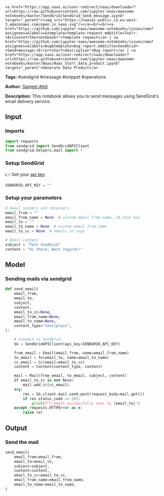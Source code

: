     <a href="https://app.naas.ai/user-redirect/naas/downloader?url=https://raw.githubusercontent.com/jupyter-naas/awesome-notebooks/master/SendGrid/SendGrid_Send_message.ipynb" target="_parent"><img src="https://naasai-public.s3.eu-west-3.amazonaws.com/open_in_naas.svg"/></a><br><br><a href="https://github.com/jupyter-naas/awesome-notebooks/issues/new?assignees=&labels=&template=template-request.md&title=Tool+-+Action+of+the+notebook+">Template request</a> | <a href="https://github.com/jupyter-naas/awesome-notebooks/issues/new?assignees=&labels=bug&template=bug_report.md&title=SendGrid+-+Send+message:+Error+short+description">Bug report</a> | <a href="https://app.naas.ai/user-redirect/naas/downloader?url=https://raw.githubusercontent.com/jupyter-naas/awesome-notebooks/master/Naas/Naas_Start_data_product.ipynb" target="_parent">Generate Data Product</a>

**Tags:** #sendgrid #message #snippet #operations

**Author:** [Sanjeet Attili](https://linkedin.com/in/sanjeet-attili-760bab190/)

**Description:** This notebook allows you to send messages using SendGrid's email delivery service.

## Input

### Imports


```python
import requests
from sendgrid import SendGridAPIClient
from sendgrid.helpers.mail import *
```

### Setup SendGrid
👉 Get your [api key](https://app.sendgrid.com/settings/api_keys)


```python
SENDGRID_API_KEY = ""
```

### Setup your parameters


```python
# Email senders and receivers
email_from = ""
email_from_name = None  # custom email from name, 24 char max
email_to = ""
email_to_name = None  # custom email from name
email_to_cc = None  # emails in copy

# Email content
subject = "Test SendGrid"
content = "Hi there, Best regards!"
```

## Model

### Sending mails via sendgrid


```python
def send_email(
    email_from,
    email_to,
    subject,
    content,
    email_to_cc=None,
    email_from_name=None,
    email_to_name=None,
    content_type="text/plain",
):

    # Connect to SendGrid
    SG = SendGridAPIClient(api_key=SENDGRID_API_KEY)

    from_email = Email(email_from, name=email_from_name)
    to_email = To(email_to, name=email_to_name)
    cc_email = Cc(email=email_to_cc)
    content = Content(content_type, content)

    mail = Mail(from_email, to_email, subject, content)
    if email_to_cc is not None:
        mail.add_cc(cc_email)
    try:
        res = SG.client.mail.send.post(request_body=mail.get())
        if res.status_code == 202:
            print(f"📧 Email successfully sent to {email_to}")
    except requests.HTTPError as e:
        raise (e)
```

## Output

### Send the mail


```python
send_email(
    email_from=email_from,
    email_to=email_to,
    subject=subject,
    content=content,
    email_to_cc=email_to_cc,
    email_from_name=email_from_name,
    email_to_name=email_to_name,
)
```
